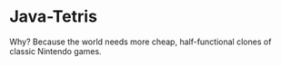 # Java-Tetris
Why? Because the world needs more cheap, half-functional clones of classic Nintendo games.
